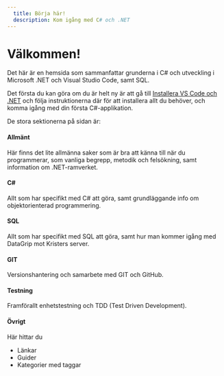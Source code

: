 ```yaml
---
  title: Börja här!
  description: Kom igång med C# och .NET
---
```


# Välkommen!

Det här är en hemsida som sammanfattar grunderna i C# och utveckling i Microsoft .NET och Visual Studio Code, samt SQL.

Det första du kan göra om du är helt ny är att gå till [Installera VS Code och .NET](misc/guides/quickstart.md) och följa instruktionerna där för att installera allt du behöver, och komma igång med din första C#-applikation.

De stora sektionerna på sidan är:

#### Allmänt
Här finns det lite allmänna saker som är bra att känna till när du programmerar, som vanliga begrepp, metodik och felsökning, samt information om .NET-ramverket. 

#### C\#
Allt som har specifikt med C# att göra, samt grundläggande info om objektorienterad programmering.

#### SQL
Allt som har specifikt med SQL att göra, samt hur man kommer igång med DataGrip mot Kristers server.

#### GIT
Versionshantering och samarbete med GIT och GitHub.

#### Testning
Framförallt enhetstestning och TDD (Test Driven Development).

#### Övrigt
Här hittar du

* Länkar
* Guider
* Kategorier med taggar
